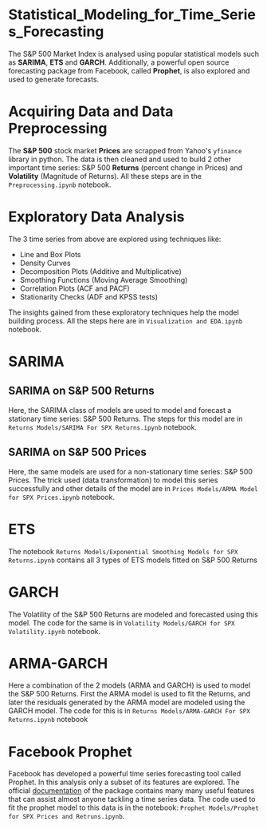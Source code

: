 # Statistical_Modeling_for_Time_Series_Forecasting
The S&amp;P 500 Market Index is analysed using popular statistical models such as **SARIMA**, **ETS** and **GARCH**. Additionally, a powerful open source forecasting package from Facebook, called **Prophet**, is also explored and used to generate forecasts.

# Acquiring Data and Data Preprocessing
The **S&amp;P 500** stock market **Prices** are scrapped from Yahoo's `yfinance` library in python. The data is then cleaned and used to build 2 other important time series: S&amp;P 500 **Returns** (percent change in Prices) and **Volatility** (Magnitude of Returns). All these steps are in the `Preprocessing.ipynb` notebook.

# Exploratory Data Analysis
The 3 time series from above are explored using techniques like:
- Line and Box Plots
- Density Curves
- Decomposition Plots (Additive and Multiplicative)
- Smoothing Functions (Moving Average Smoothing)
- Correlation Plots (ACF and PACF)
- Stationarity Checks (ADF and KPSS tests)

The insights gained from these exploratory techniques help the model building process. All the steps here are in `Visualization and EDA.ipynb` notebook.

# SARIMA
## SARIMA on S&amp;P 500 Returns
Here, the SARIMA class of models are used to model and forecast a stationary time series: S&amp;P 500 Returns. The steps for this model are in `Returns Models/SARIMA For SPX Returns.ipynb` notebook.

## SARIMA on S&amp;P 500 Prices
Here, the same models are used for a non-stationary time series: S&amp;P 500 Prices. The trick used (data transformation) to model this series successfully and other details of the model are in `Prices Models/ARMA Model for SPX Prices.ipynb` notebook.

# ETS
The notebook `Returns Models/Exponential Smoothing Models for SPX Returns.ipynb` contains all 3 types of ETS models fitted on S&amp;P 500 Returns

# GARCH
The Volatility of the S&amp;P 500 Returns are modeled and forecasted using this model. The code for the same is in `Volatility Models/GARCH for SPX Volatility.ipynb` notebook.

# ARMA-GARCH
Here a combination of the 2 models (ARMA and GARCH) is used to model the S&amp;P 500 Returns. First the ARMA model is used to fit the Returns, and later the residuals generated by the ARMA model are modeled using the GARCH model. The code for this is in `Returns Models/ARMA-GARCH For SPX Returns.ipynb` notebook

# Facebook Prophet
Facebook has developed a powerful time series forecasting tool called Prophet. In this analysis only a subset of its features are explored. The official [documentation](https://facebook.github.io/prophet/docs/quick_start.html) of the package contains many many useful features that can assist almost anyone tackling a time series data. The code used to fit the prophet model to this data is in the notebook: `Prophet Models/Prophet for SPX Prices and Retruns.ipynb`.
